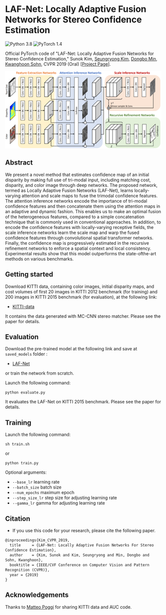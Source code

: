 # LAF-Net: Locally Adaptive Fusion Networks for Stereo Confidence Estimation
![Python 3.8](https://img.shields.io/badge/Python-3.8-green.svg?style=plastic)
![PyTorch 1.4](https://img.shields.io/badge/PyTorch-1.4-green.svg?style=plastic)

Official PyTorch code of "LAF-Net: Locally Adaptive Fusion Networks for Stereo Confidence Estimation," 
Sunok Kim, [Seungryong Kim](https://seungryong.github.io/), [Dongbo Min](http://cvl.ewha.ac.kr/), [Kwanghoon Sohn](http://diml.yonsei.ac.kr/), CVPR 2019 (Oral) [[Project Page](https://seungryong.github.io/LAFNet/)].

<p align="center">
  <img src="LAF.png" width="600px" alt="LAF"></img>
</p>

## Abstract ##
We present a novel method that estimates confidence map of an initial disparity by making full use of tri-modal input, including matching cost, disparity, and color image through deep networks. The proposed network, termed as Locally Adaptive Fusion Networks (LAF-Net), learns locally-varying attention and scale maps to fuse the trimodal confidence features. The attention inference networks encode the importance of tri-modal confidence features and then concatenate them using the attention maps in an adaptive and dynamic fashion. This enables us to make an optimal fusion of the heterogeneous features, compared to a simple concatenation technique that is commonly used in conventional approaches. In addition, to encode the confidence features with locally-varying receptive fields, the scale inference networks learn the scale map and warp the fused confidence features through convolutional spatial transformer networks. Finally, the confidence map is progressively estimated in the recursive refinement networks to enforce a spatial context and local consistency. Experimental results show that this model outperforms the state-ofthe-art methods on various benchmarks.

## Getting started ##
Download KITTI data, containing color images, initial disparity maps, and cost volumes 
of first 20 images in KITTI 2012 benchmark (for training) and 200 images in KITTI 2015 benchmark (for evaluation), at the following link:
* [KITTI-data](https://drive.google.com/file/d/1SDrqZ_iT86HhsE6ycV12nDLbjDrjU1ei/view?usp=sharing)

It contains the data generated with MC-CNN stereo matcher. Please see the paper for details. 

## Evaluation ##
Download the pre-trained model at the following link and save at `saved_models` folder :
* [LAF-Net](https://drive.google.com/file/d/1I2AFVki1YWlY61V75hnf4Y8mQciRU03m/view?usp=sharing)

or train the network from scratch.

Launch the following command:
```shell
python evaluate.py
```

It evaluates the LAF-Net on KITTI 2015 benchmark. Please see the paper for details. 

## Training ##
Launch the following command:
```shell
sh train.sh
```
or 
```shell
python train.py
```
Optional arguments:
* `--base_lr` learning rate
* `--batch_size` batch size
* `--num_epochs` maximum epoch
* `--step_size_lr` step size for adjusting learning rate
* `--gamma_lr` gamma for adjusting learning rate

## Citation
  - If you use this code for your research, please cite the following paper. 
```shell
@inproceedings{Kim_CVPR_2019,
  title     = {LAF-Net: Locally Adaptive Fusion Networks For Stereo Confidence Estimation},
  author    = {Kim, Sunok and Kim, Seungryong and Min, Dongbo and Sohn, Kwanghoon},
  booktitle = {IEEE/CVF Conference on Computer Vision and Pattern Recognition (CVPR)},
  year = {2019}
}
```   

## Acknowledgements

Thanks to [Matteo Poggi](https://mattpoggi.github.io/) for sharing KITTI data and AUC code.
